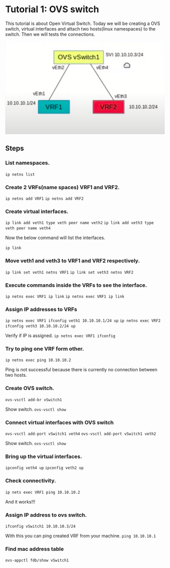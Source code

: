 
# Tutorial 1: OVS switch

This tutorial is about Open Virtual Switch. Today we will be creating a OVS switch, virtual interfaces and attach two hosts(linux namespaces) to the switch. Then we will tests the connections.

![ALT TEXT](https://github.com/SNL-UCSB/cs-176b-tutorials-spring23/blob/main/tutorial1/image.png?raw=true)


## Steps

### List namespaces.

``` ip netns list ```

### Create 2 VRFs(name spaces) VRF1 and VRF2.

``` ip netns add VRF1 ```
``` ip netns add VRF2 ```

### Create virtual interfaces.

``` ip link add veth1 type veth peer name veth2 ```
``` ip link add veth3 type veth peer name veth4 ```

Now the below command will list the interfaces.

``` ip link ```

### Move veth1 and veth3 to VRF1 and VRF2 respectively.

``` ip link set veth1 netns VRF1 ```
``` ip link set veth3 netns VRF2 ```

### Execute commands inside the VRFs to see the interface.
``` ip netns exec VRF1 ip link ```
``` ip netns exec VRF1 ip link ```

### Assign IP addresses to VRFs
``` ip netns exec VRF1 ifconfig veth1 10.10.10.1/24 up ``` 
``` ip netns exec VRF2  ifconfig veth3 10.10.10.2/24 up ``` 

Verify if IP is assigned.
``` ip netns exec VRF1 ifconfig ```

### Try to ping one VRF form other.
``` ip netns exec ping 10.10.10.2 ```

Ping is not successful because there is currently no connection between two hosts.

### Create OVS switch.

``` ovs-vsctl add-br vSwitch1 ```

Show switch.
``` ovs-vsctl show ```

### Connect virtual interfaces with OVS switch 
``` ovs-vsctl add-port vSwitch1 veth4 ```
``` ovs-vsctl add-port vSwitch1 veth2 ```

Show switch.
``` ovs-vsctl show ```

### Bring up the virtual interfaces.
``` ipconfig veth4 up ```
``` ipconfig veth2 up ```

### Check connectivity.
``` ip nets exec VRF1 ping 10.10.10.2 ```

And it works!!!

### Assign IP address to ovs switch.
``` ifconfig vSwitch1 10.10.10.3/24 ```

With this you can ping created VRF from your machine.
``` ping 10.10.10.1 ```

### Find mac address table
``` ovs-appctl fdb/show vSwitch1 ```
